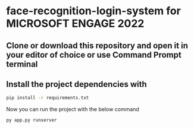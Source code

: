 # face-recognition-login-system for MICROSOFT ENGAGE 2022
## Clone or download this repository and open it in your editor of choice or use Command Prompt terminal
## Install the project dependencies with
~~~ bash
pip install -r requirements.txt
~~~
Now you can run the project with the below command
~~~ bash
py app.py runserver
~~~
